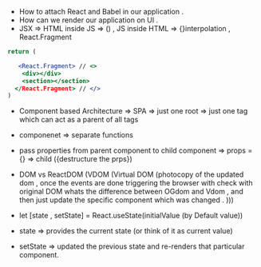 - How to attach React and Babel in our application . 
- How can we render our application on UI . 
- JSX => HTML inside JS => () , JS inside HTML => {}interpolation , React.Fragment


```jsx
return (

   <React.Fragment> // <>
    <div></div>
    <section></section>
  </React.Fragment> // </>
)
```


- Component based Architecture => SPA => just one root => just one tag which can act as a parent of all tags

- componenet => separate functions

- pass properties from parent component to child component => props = {} =>  child ({destructure the prps})

- DOM vs ReactDOM (VDOM (Virtual DOM (photocopy of the updated dom  , once the events are done triggering the browser with check with original DOM whats the difference between OGdom and Vdom , and then just update the specific component which was changed . )))

- let [state , setState] =  React.useState(initialValue (by Default value))

- state => provides the current state (or think of it as current value)

- setState => updated the previous state and re-renders that particular component.